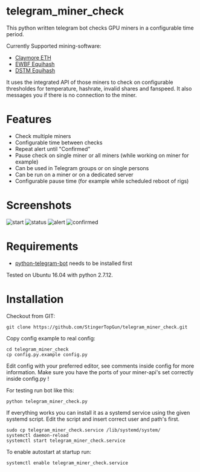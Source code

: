 # telegram_miner_check

This python written telegram bot checks GPU miners in a configurable time period.

Currently Supported mining-software:

 - [Claymore ETH](https://bitcointalk.org/index.php?topic=1433925.0) 
 - [EWBF Equihash](https://bitcointalk.org/index.php?topic=1707546.0)
 - [DSTM Equihash](https://bitcointalk.org/index.php?topic=2021765.0)

It uses the integrated API of those miners to check on configurable thresholdes for temperature, hashrate, invalid shares and fanspeed. It also messages you if there is no connection to the miner.

# Features

 - Check multiple miners
 - Configurable time between checks
 - Repeat alert until "Confirmed"
 - Pause check on single miner or all miners (while working on miner for example)
 - Can be used in Telegram groups or on single persons
 - Can be run on a miner or on a dedicated server
 - Configurable pause time (for example while scheduled reboot of rigs)

# Screenshots

![start](https://i.imgur.com/4mxMWRl.jpg)
![status](https://i.imgur.com/54vDB5E.jpg)
![alert](https://i.imgur.com/n8yy56m.jpg)
![confirmed](https://i.imgur.com/UjB9Qjg.jpg)


# Requirements

 - [python-telegram-bot](https://github.com/python-telegram-bot/python-telegram-bot.git) needs to be installed first

Tested on Ubuntu 16.04 with python 2.7.12.


# Installation

Checkout from GIT:

    git clone https://github.com/StingerTopGun/telegram_miner_check.git

Copy config example to real config:

    cd telegram_miner_check
    cp config.py.example config.py

Edit config with your preferred editor, see comments inside config for more information.
Make sure you have the ports of your miner-api's set correctly inside config.py !

For testing run bot like this:

    python telegram_miner_check.py

If everything works you can install it as a systemd service using the given systemd script.
Edit the script and insert correct user and path's first.

    sudo cp telegram_miner_check.service /lib/systemd/system/
    systemctl daemon-reload
    systemctl start telegram_miner_check.service

To enable autostart at startup run:

    systemctl enable telegram_miner_check.service

